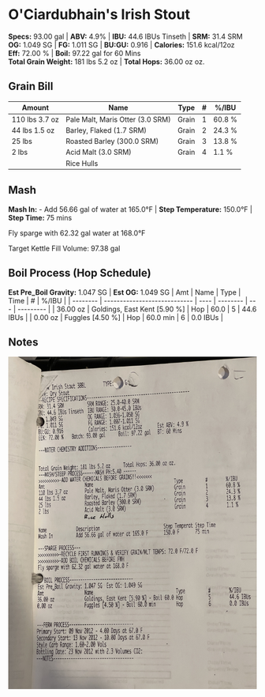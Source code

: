 # O'Ciardubhain's Irish Stout 
**Specs:** 93.00 gal | **ABV:** 4.9% | **IBU:** 44.6 IBUs Tinseth | **SRM:** 31.4 SRM                 
**OG:** 1.049 SG | **FG:** 1.011 SG | **BU:GU:** 0.916 | **Calories:** 151.6 kcal/12oz  
**Eff:** 72.00 % | **Boil:** 97.22 gal for 60 Mins   
**Total Grain Weight:** 181 lbs 5.2 oz | **Total Hops:** 36.00 oz oz.

## Grain Bill
| Amount         | Name                             | Type  | #   | %/IBU  |
| -------------- | -------------------------------- | ----- | --- | ------ |
| 110 lbs 3.7 oz | Pale Malt, Maris Otter (3.0 SRM) | Grain | 1   | 60.8 % |
| 44 lbs 1.5 oz  | Barley, Flaked (1.7 SRM)         | Grain | 2   | 24.3 % |
| 25 lbs         | Roasted Barley (300.0 SRM)       | Grain | 3   | 13.8 % |
| 2 lbs          | Acid Malt (3.0 SRM)              | Grain | 4   | 1.1 %  |
|                | Rice Hulls                       |       |     |        |

## Mash
**Mash In:** - Add 56.66 gal of water at 165.0°F  | **Step Temperature:** 150.0°F  | **Step Time:** 75 mins  

Fly sparge with 62.32 gal water at 168.0°F  

Target Kettle Fill Volume: 97.38 gal

## Boil Process (Hop Schedule)
**Est Pre_Boil Gravity:** 1.047 SG | **Est OG:** 1.049 SG
| Amt      | Name                         | Type | Time     | #   | %/IBU     |
| -------- | ---------------------------- | ---- | -------- | --- | --------- |
| 36.00 oz | Goldings, East Kent [5.90 %] | Hop  | 60.0     | 5   | 44.6 IBUs |
| 0.00 oz  | Fuggles [4.50 %]             | Hop  | 60.0 min | 6   | 0.0 IBUs  |

## Notes
![](../assets/media/OCiardubhainsIrishStout.jpg)